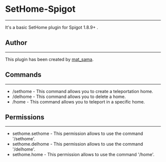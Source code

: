 # SetHome-Spigot
***
It's a basic SetHome plugin for Spigot 1.8.9+ .

## Author
***
This plugin has been created by [mat_sama](https://github.com/matsamaaa/).

## Commands
***
* /sethome <name> - This command allows you to create a teleportation home.
* /delhome <name> - This command allows you to delete a home.
* /home <name> - This command allows you to teleport in a specific home.

## Permissions
***
* sethome.sethome - This permission allows to use the command '/sethome'.
* sethome.delhome - This permission allows to use the command '/delhome'.
* sethome.home - This permission allows to use the command '/home'.
